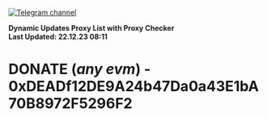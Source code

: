 [![Telegram channel](https://img.shields.io/endpoint?url=https://runkit.io/damiankrawczyk/telegram-badge/branches/master?url=https://t.me/n4z4v0d)](https://t.me/n4z4v0d) 

**Dynamic Updates Proxy List with Proxy Checker**  
**Last Updated: 22.12.23 08:11**

# DONATE (_any evm_) - 0xDEADf12DE9A24b47Da0a43E1bA70B8972F5296F2
